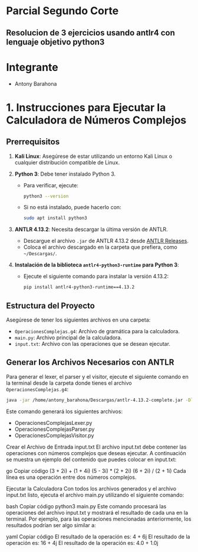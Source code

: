# Parcial Segundo Corte
Resolucion de 3 ejercicios usando antlr4 con lenguaje objetivo python3
--

# Integrante
- Antony Barahona

# 1. Instrucciones para Ejecutar la Calculadora de Números Complejos

## Prerrequisitos

1. **Kali Linux**: Asegúrese de estar utilizando un entorno Kali Linux o cualquier distribución compatible de Linux.
2. **Python 3**: Debe tener instalado Python 3.
   - Para verificar, ejecute:
     ```bash
     python3 --version
     ```
   - Si no está instalado, puede hacerlo con:
     ```bash
     sudo apt install python3
     ```
4. **ANTLR 4.13.2**: Necesita descargar la última versión de ANTLR.
   - Descargue el archivo `.jar` de ANTLR 4.13.2 desde [ANTLR Releases](https://www.antlr.org/download.html).
   - Coloca el archivo descargado en la carpeta que prefiera, como `~/Descargas/`.

5. **Instalación de la biblioteca `antlr4-python3-runtime` para Python 3**:
   - Ejecute el siguiente comando para instalar la versión 4.13.2:
     ```bash
     pip install antlr4-python3-runtime==4.13.2
     ```

## Estructura del Proyecto

Asegúrese de tener los siguientes archivos en una carpeta:
- `OperacionesComplejas.g4`: Archivo de gramática para la calculadora.
- `main.py`: Archivo principal de la calculadora.
- `input.txt`: Archivo con las operaciones que se desean ejecutar.

## Generar los Archivos Necesarios con ANTLR

Para generar el lexer, el parser y el visitor, ejecute el siguiente comando en la terminal desde la carpeta donde tienes el archivo `OperacionesComplejas.g4`:

```bash
java -jar /home/antony_barahona/Descargas/antlr-4.13.2-complete.jar -Dlanguage=Python3 -visitor OperacionesComplejas.g4
```

Este comando generará los siguientes archivos:

- OperacionesComplejasLexer.py
- OperacionesComplejasParser.py
- OperacionesComplejasVisitor.py

Crear el Archivo de Entrada input.txt
El archivo input.txt debe contener las operaciones con números complejos que deseas ejecutar. A continuación se muestra un ejemplo del contenido que puedes colocar en input.txt:

go
Copiar código
(3 + 2i) + (1 + 4i)
(5 - 3i) * (2 + 2i)
(6 + 2i) / (2 + 1i)
Cada línea es una operación entre dos números complejos.

Ejecutar la Calculadora
Con todos los archivos generados y el archivo input.txt listo, ejecuta el archivo main.py utilizando el siguiente comando:

bash
Copiar código
python3 main.py
Este comando procesará las operaciones del archivo input.txt y mostrará el resultado de cada una en la terminal. Por ejemplo, para las operaciones mencionadas anteriormente, los resultados podrían ser algo similar a:

yaml
Copiar código
El resultado de la operación es: 4 + 6j
El resultado de la operación es: 16 + 4j
El resultado de la operación es: 4.0 + 1.0j

